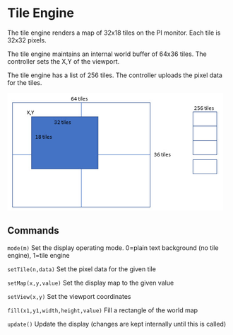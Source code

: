 # Tile Engine

The tile engine renders a map of 32x18 tiles on the PI monitor. Each tile is 32x32 pixels.

The tile engine maintains an internal world buffer of 64x36 tiles. The controller sets the X,Y
of the viewport.

The tile engine has a list of 256 tiles. The controller uploads the pixel data for the
tiles.

![](tiles.jpg)

## Commands

`mode(m)` Set the display operating mode. 0=plain text background (no tile engine), 1=tile engine

`setTile(n,data)` Set the pixel data for the given tile

`setMap(x,y,value)` Set the display map to the given value

`setView(x,y)` Set the viewport coordinates

`fill(x1,y1,width,height,value)` Fill a rectangle of the world map

`update()` Update the display (changes are kept internally until this is called)
